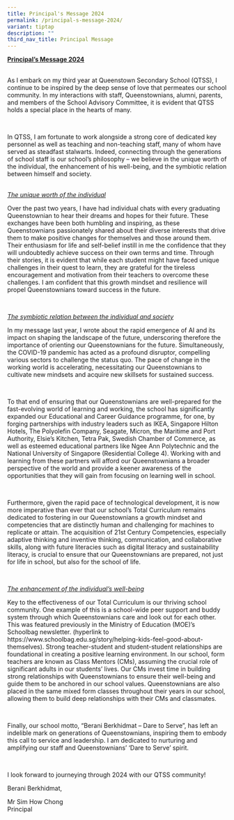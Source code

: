 ```yaml
---
title: Principal's Message 2024
permalink: /principal-s-message-2024/
variant: tiptap
description: ""
third_nav_title: Principal Message
---
```

<p><strong><u>Principal’s Message 2024 <br><br></u></strong>
</p>
<p>As I embark on my third year at Queenstown Secondary School (QTSS), I
continue to be inspired by the deep sense of love that permeates our school
community. In my interactions with staff, Queenstownians, alumni, parents,
and members of the School Advisory Committee, it is evident that QTSS holds
a special place in the hearts of many.</p>
<p>&nbsp;</p>
<p>In QTSS, I am fortunate to work alongside a strong core of dedicated key
personnel as well as teaching and non-teaching staff, many of whom have
served as steadfast stalwarts. Indeed, connecting through the generations
of school staff is our school’s philosophy – we believe in the unique worth
of the individual, the enhancement of his well-being, and the symbiotic
relation between himself and society.
<br>
<br>
</p>
<p><em><u>The unique worth of the individual</u></em>
</p>
<p>Over the past two years, I have had individual chats with every graduating
Queenstownian to hear their dreams and hopes for their future. These exchanges
have been both humbling and inspiring, as these Queenstownians passionately
shared about their diverse interests that drive them to make positive changes
for themselves and those around them. Their enthusiasm for life and self-belief
instill in me the confidence that they will undoubtedly achieve success
on their own terms and time. Through their stories, it is evident that
while each student might have faced unique challenges in their quest to
learn, they are grateful for the tireless encouragement and motivation
from their teachers to overcome these challenges. I am confident that this
growth mindset and resilience will propel Queenstownians toward success
in the future.</p>
<p>&nbsp;</p>
<p><em><u>The symbiotic relation between the individual and society</u></em>
</p>
<p>In my message last year, I wrote about the rapid emergence of AI and its
impact on shaping the landscape of the future, underscoring therefore the
importance of orienting our Queenstownians for the future. Simultaneously,
the COVID-19 pandemic has acted as a profound disruptor, compelling various
sectors to challenge the status quo. The pace of change in the working
world is accelerating, necessitating our Queenstownians to cultivate new
mindsets and acquire new skillsets for sustained success.</p>
<p>&nbsp;</p>
<p>To that end of ensuring that our Queenstownians are well-prepared for
the fast-evolving world of learning and working, the school has significantly
expanded our Educational and Career Guidance programme, for one, by forging
partnerships with industry leaders such as IKEA, Singapore Hilton Hotels,
The Polyolefin Company, Seagate, Micron, the Maritime and Port Authority,
Elsie’s Kitchen, Tetra Pak, Swedish Chamber of Commerce, as well as esteemed
educational partners like Ngee Ann Polytechnic and the National University
of Singapore (Residential College 4). Working with and learning from these
partners will afford our Queenstownians a broader perspective of the world
and provide a keener awareness of the opportunities that they will gain
from focusing on learning well in school.</p>
<p>&nbsp;</p>
<p>Furthermore, given the rapid pace of technological development, it is
now more imperative than ever that our school’s Total Curriculum remains
dedicated to fostering in our Queenstownians a growth mindset and competencies
that are distinctly human and challenging for machines to replicate or
attain. The acquisition of 21st Century Competencies, especially adaptive
thinking and inventive thinking, communication, and collaborative skills,
along with future literacies such as digital literacy and sustainability
literacy, is crucial to ensure that our Queenstownians are prepared, not
just for life in school, but also for the school of life.</p>
<p>&nbsp;</p>
<p><em><u>The enhancement of the individual’s well-being</u></em>
</p>
<p>Key to the effectiveness of our Total Curriculum is our thriving school
community. One example of this is a school-wide peer support and buddy
system through which Queenstownians care and look out for each other. This
was featured previously in the Ministry of Education (MOE)’s Schoolbag
newsletter. (hyperlink to <a rel="noopener noreferrer nofollow" target="_blank">https://www.schoolbag.edu.sg/story/helping-kids-feel-good-about-themselves</a>).
Strong teacher-student and student-student relationships are foundational
in creating a positive learning environment. In our school, form teachers
are known as Class Mentors (CMs), assuming the crucial role of significant
adults in our students’ lives. Our CMs invest time in building strong relationships
with Queenstownians to ensure their well-being and guide them to be anchored
in our school values. Queenstownians are also placed in the same mixed
form classes throughout their years in our school, allowing them to build
deep relationships with their CMs and classmates.</p>
<p>&nbsp;</p>
<p>Finally, our school motto, “Berani Berkhidmat – Dare to Serve”, has left
an indelible mark on generations of Queenstownians, inspiring them to embody
this call to service and leadership. I am dedicated to nurturing and amplifying
our staff and Queenstownians’ ‘Dare to Serve’ spirit. &nbsp;</p>
<p>&nbsp;</p>
<p>I look forward to journeying through 2024 with our QTSS community!</p>
<p>Berani Berkhidmat,</p>
<p>Mr Sim How Chong
<br>Principal</p>
<p>&nbsp;</p>
<p>&nbsp;</p>